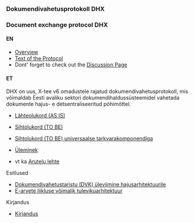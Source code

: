 ### Dokumendivahetusprotokoll DHX

### Document exchange protocol DHX

#### EN

* [Overview](https://github.com/e-gov/DHX/blob/gh-pages/Overview.md)
* [Text of the Protocol](Protocol.md)
* Dont' forget to check out the [Discussion Page](https://github.com/e-gov/DHX/issues)

#### ET

DHX on uus, X-tee v6 omadustele rajatud dokumendivahetusprotokoll, mis võimaldab Eesti avaliku sektori dokumendihaldussüsteemidel vahetada dokumente hajus- e detsentraliseeritud põhimõttel.

* [Lähteolukord (AS IS)](https://github.com/e-gov/DHX/blob/gh-pages/img/DHXLahteolukord.PNG)
* [Sihtolukord (TO BE)](https://github.com/e-gov/DHX/blob/gh-pages/img/Sihtolukord.PNG)
* [Sihtolukord (TO BE) universaalse tarkvarakomponendiga](https://github.com/e-gov/DHX/blob/gh-pages/img/DHXSihtolukord.PNG)
* [Üleminek](https://github.com/e-gov/DHX/blob/gh-pages/img/DHXYleminek03.PNG)

* vt ka [Arutelu lehte](https://github.com/e-gov/DHX/issues)

Esitlused 
* [Dokumendivahetustaristu (DVK) üleviimine hajusarhitektuurile](http://slides.com/priitparmakson/dhx/fullscreen)
* [E-arvete liikluse võimalik tulevikuarhitektuur](https://github.com/e-gov/DHX/blob/gh-pages/E-arvete.md)

Kirjandus
* [Kirjandus](https://github.com/e-gov/DHX/blob/gh-pages/Kirjandus.md)
